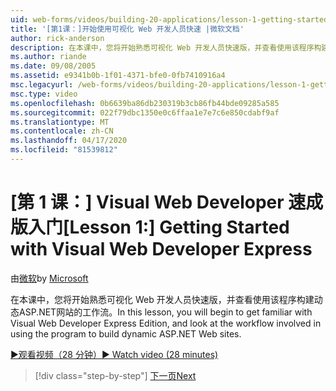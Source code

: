 ```yaml
---
uid: web-forms/videos/building-20-applications/lesson-1-getting-started-with-visual-web-developer-express
title: '[第1课：]开始使用可视化 Web 开发人员快速 |微软文档'
author: rick-anderson
description: 在本课中，您将开始熟悉可视化 Web 开发人员快速版，并查看使用该程序构建 dyn...
ms.author: riande
ms.date: 09/08/2005
ms.assetid: e9341b0b-1f01-4371-bfe0-0fb7410916a4
msc.legacyurl: /web-forms/videos/building-20-applications/lesson-1-getting-started-with-visual-web-developer-express
msc.type: video
ms.openlocfilehash: 0b6639ba86db230319b3cb86fb44bde09285a585
ms.sourcegitcommit: 022f79dbc1350e0c6ffaa1e7e7c6e850cdabf9af
ms.translationtype: MT
ms.contentlocale: zh-CN
ms.lasthandoff: 04/17/2020
ms.locfileid: "81539812"
---
```

# <a name="lesson-1-getting-started-with-visual-web-developer-express"></a><span data-ttu-id="5e51d-103">[第 1 课：] Visual Web Developer 速成版入门</span><span class="sxs-lookup"><span data-stu-id="5e51d-103">[Lesson 1:] Getting Started with Visual Web Developer Express</span></span>

<span data-ttu-id="5e51d-104">由[微软](https://github.com/microsoft)</span><span class="sxs-lookup"><span data-stu-id="5e51d-104">by [Microsoft](https://github.com/microsoft)</span></span>

<span data-ttu-id="5e51d-105">在本课中，您将开始熟悉可视化 Web 开发人员快速版，并查看使用该程序构建动态ASP.NET网站的工作流。</span><span class="sxs-lookup"><span data-stu-id="5e51d-105">In this lesson, you will begin to get familiar with Visual Web Developer Express Edition, and look at the workflow involved in using the program to build dynamic ASP.NET Web sites.</span></span>

[<span data-ttu-id="5e51d-106">&#9654;观看视频（28 分钟）</span><span class="sxs-lookup"><span data-stu-id="5e51d-106">&#9654; Watch video (28 minutes)</span></span>](https://channel9.msdn.com/Blogs/ASP-NET-Site-Videos/lesson-1-getting-started-with-visual-web-developer-express)

> [!div class="step-by-step"]
> [<span data-ttu-id="5e51d-107">下一页</span><span class="sxs-lookup"><span data-stu-id="5e51d-107">Next</span></span>](lesson-2-creating-a-web-forms-user-interface.md)
